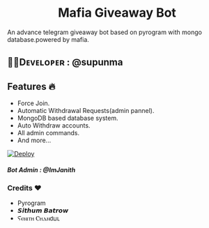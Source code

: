 <center><h1>Mafia Giveaway Bot</h1></center>                                         

An advance telegram giveaway bot based on pyrogram with mongo database.powered by mafia.

## 👨‍💻Dᴇᴠᴇʟᴏᴘᴇʀ : @supunma

## Features 🔥

- Force Join.
- Automatic Withdrawal Requests(admin pannel).
- MongoDB based database system.
- Auto Withdraw accounts.
- All admin commands.
- And more...
 
[![Deploy](https://www.herokucdn.com/deploy/button.svg)](https://heroku.com/deploy?template=https://github.com/midlajkv/Premium-Accounts-BOT.git)
 
 
 ##### Bot Admin : @ImJanith
 
 ###  Credits ❤
 - Pyrogram
 - 𝙎𝙞𝙩𝙝𝙪𝙢 𝘽𝙖𝙩𝙧𝙤𝙬
 - Ⲋⲉⲛⲓⲧⲏ Ⲥⲏⲇⲛ𝖽ⳙⳑ
 
